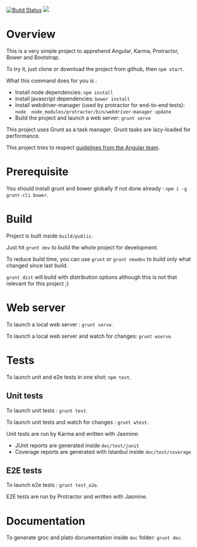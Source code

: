 
[![Build Status](https://travis-ci.org/jdat82/learning-angular.svg)](https://travis-ci.org/jdat82/learning-angular)
![](https://img.shields.io/david/dev/jdat82/learning-angular.svg)

# Overview

This is a very simple project to apprehend Angular, Karma, Protractor, Bower and Bootstrap.

To try it, just clone or download the project from github, then `npm start`.

What this command does for you is :

- Install node dependencies: `npm install`
- Install javascript dependencies: `bower install`
- Install webdriver-manager (used by protractor for end-to-end tests): `node 
node_modules/protractor/bin/webdriver-manager update`
- Build the project and launch a web server: `grunt serve`

This project uses Grunt as a task manager. Grunt tasks are lazy-loaded for performance.

This project tries to respect [guidelines from the Angular team](https://github.com/johnpapa/angular-styleguide#exception-handling). 

# Prerequisite

You should install grunt and bower globally if not done already : `npm i -g grunt-cli bower`.

# Build

Project is built inside `build/public`.

Just hit `grunt dev` to build the whole project for development.

To reduce build time, you can use `grunt` or `grunt newdev` to build only what changed since last build. 

`grunt dist` will build with distribution options although this is not that relevant for this project ;)

# Web server

To launch a local web server : `grunt serve`.

To launch a local web server and watch for changes: `grunt wserve`.

# Tests

To launch unit and e2e tests in one shot: `npm test`.

## Unit tests

To launch unit tests : `grunt test`.

To launch unit tests and watch for changes : `grunt wtest`.

Unit tests are run by Karma and written with Jasmine: 

- JUnit reports are generated inside `doc/test/junit`
- Coverage reports are generated with Istanbul inside `doc/test/coverage`

## E2E tests

To launch e2e tests : `grunt test_e2e`.

E2E tests are run by Protractor and written with Jasmine.

# Documentation

To generate groc and plato documentation inside `doc` folder: `grunt doc`. 
